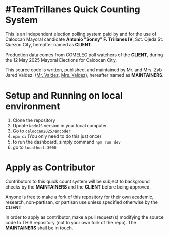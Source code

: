 # #TeamTrillanes Quick Counting System

This is an independent election polling system paid by and for the use of Caloocan Mayoral candidate **Antonio "Sonny" F. Trillanes IV**, Sct. Ojeda St. Quezon City, hereafter named as **CLIENT**.

Production data comes from COMELEC poll watchers of the **CLIENT**, during the 12 May 2025 Mayoral Elections for Caloocan City.

This source code is written, published, and maintained by Mr. and Mrs. Zyb Jared Valdez: ([Mr. Valdez](github.com/eloyyyyy), [Mrs. Valdez](github.com/monicavaldez)), hereafter named as **MAINTAINERS**.

# Setup and Running on local environment

1. Clone the repository
2. Update `NodeJS` version in your local computer.
3. Go to `caloocan2025/encoder`
4. `npm ci` (You only need to do this just once)
5. to run the dashboard, simply command `npm run dev`
6. go to `localhost:3000`

# Apply as Contributor

Contributors to this quick count system will be subject to background checks by the **MAINTAINERS** and the **CLIENT** before being approved.

Anyone is free to make a fork of this repository for their own academic, research, non-partisan, or partisan use unless specified otherwise by the **CLIENT**.

In order to apply as contributor, make a pull request(s) modifying the source code to THIS repository (not to your own fork of the repo). The **MAINTAINERS** shall be in touch.
